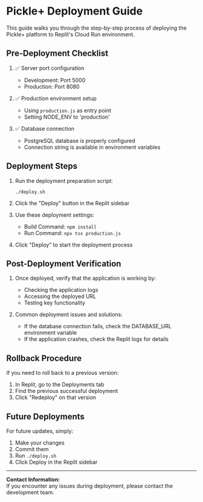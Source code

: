 # Pickle+ Deployment Guide

This guide walks you through the step-by-step process of deploying the Pickle+ platform to Replit's Cloud Run environment.

## Pre-Deployment Checklist

1. ✅ Server port configuration 
   - Development: Port 5000
   - Production: Port 8080

2. ✅ Production environment setup
   - Using `production.js` as entry point
   - Setting NODE_ENV to 'production'

3. ✅ Database connection
   - PostgreSQL database is properly configured
   - Connection string is available in environment variables

## Deployment Steps

1. Run the deployment preparation script:
   ```
   ./deploy.sh
   ```

2. Click the "Deploy" button in the Replit sidebar

3. Use these deployment settings:
   - Build Command: `npm install`
   - Run Command: `npx tsx production.js`

4. Click "Deploy" to start the deployment process

## Post-Deployment Verification

1. Once deployed, verify that the application is working by:
   - Checking the application logs
   - Accessing the deployed URL
   - Testing key functionality

2. Common deployment issues and solutions:
   - If the database connection fails, check the DATABASE_URL environment variable
   - If the application crashes, check the Replit logs for details

## Rollback Procedure

If you need to roll back to a previous version:

1. In Replit, go to the Deployments tab
2. Find the previous successful deployment
3. Click "Redeploy" on that version

## Future Deployments

For future updates, simply:

1. Make your changes
2. Commit them
3. Run `./deploy.sh`
4. Click Deploy in the Replit sidebar

---

**Contact Information:**  
If you encounter any issues during deployment, please contact the development team.